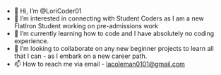 - 👋 Hi, I’m @LoriCoder01
- 👀 I’m interested in connecting with Student Coders as I am a new FlatIron Student working on pre-admissions work
- 🌱 I’m currently learning how to code and I have absolutely no coding experience.  
- 💞️ I’m looking to collaborate on any new beginner projects to learn all that I can - as I embark on a new career path.  
- 📫 How to reach me via email - lacoleman0101@gmail.com 

<!---
LoriCoder01/LoriCoder01 is a ✨ special ✨ repository because its `README.md` (this file) appears on your GitHub profile.
You can click the Preview link to take a look at your changes.
--->

